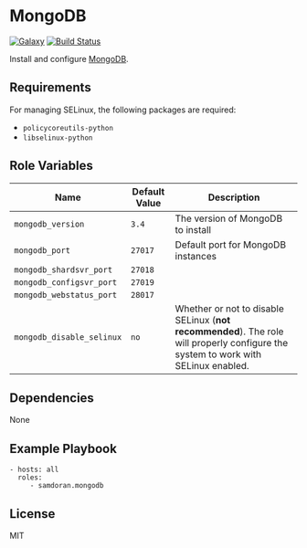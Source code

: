 MongoDB
=========
[![Galaxy](https://img.shields.io/badge/galaxy-samdoran.mongodb-blue.svg?style=flat)](https://galaxy.ansible.com/samdoran/mongodb)
[![Build Status](https://travis-ci.org/samdoran/ansible-role-mongodb.svg?branch=master)](https://travis-ci.org/samdoran/ansible-role-mongodb)

Install and configure [MongoDB](https://www.mongodb.com).

Requirements
------------

For managing SELinux, the following packages are required:

- `policycoreutils-python`
- `libselinux-python`

Role Variables
--------------

| Name              | Default Value       | Description          |
|-------------------|---------------------|----------------------|
| `mongodb_version` | `3.4` | The version of MongoDB to install |
| `mongodb_port` | `27017` | Default port for MongoDB instances |
| `mongodb_shardsvr_port` | `27018` |  |
| `mongodb_configsvr_port` | `27019` |  |
| `mongodb_webstatus_port` | `28017` |  |
| `mongodb_disable_selinux` | `no` | Whether or not to disable SELinux (**not recommended**). The role will properly configure the system to work with SELinux enabled. |


Dependencies
------------

None

Example Playbook
----------------

    - hosts: all
      roles:
         - samdoran.mongodb

License
-------

MIT
